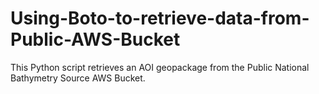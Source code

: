 # Using-Boto-to-retrieve-data-from-Public-AWS-Bucket
This Python script retrieves an AOI geopackage from the Public National Bathymetry Source AWS Bucket.
